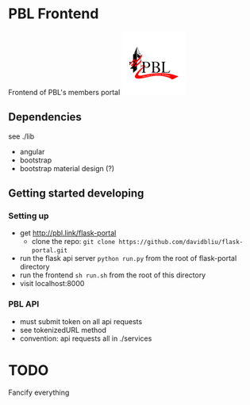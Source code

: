 
# PBL Frontend

Frontend of PBL's members portal
![PBL Logo](./logo.png)

## Dependencies

see ./lib
- angular
- bootstrap
- bootstrap material design (?)

## Getting started developing

### Setting up

- get http://pbl.link/flask-portal
  - clone the repo: `git clone https://github.com/davidbliu/flask-portal.git`
- run the flask api server `python run.py` from the root of flask-portal directory
- run the frontend `sh run.sh` from the root of this directory
- visit localhost:8000

### PBL API

- must submit token on all api requests
- see tokenizedURL method
- convention: api requests all in ./services

# TODO
Fancify everything




